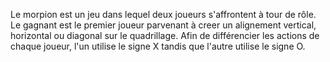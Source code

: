 Le morpion est un jeu dans lequel deux joueurs s'affrontent à tour de rôle.
Le gagnant est le premier joueur parvenant à creer un alignement vertical, horizontal ou diagonal sur le quadrillage.
Afin de différencier les actions de chaque joueur, l'un utilise le signe X tandis que l'autre utilise le signe O.

